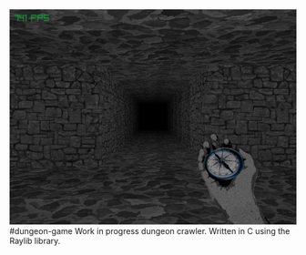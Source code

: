 <img src='res/screenshot.png'>
#dungeon-game
Work in progress dungeon crawler. Written in C using the Raylib library.
